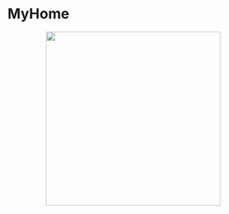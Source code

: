 # MyHome
<p align="center"><img height="350" width="350" src="https://files.fm/thumb_show.php?i=435533jyn"></p>
<br/>
